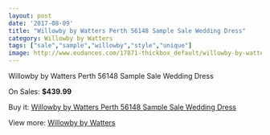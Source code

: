 ```yaml
---
layout: post
date: '2017-08-09'
title: "Willowby by Watters Perth 56148 Sample Sale Wedding Dress"
category: Willowby by Watters
tags: ["sale","sample","willowby","style","unique"]
image: http://www.eudances.com/17871-thickbox_default/willowby-by-watters-perth-56148-sample-sale-wedding-dress.jpg
---
```

Willowby by Watters Perth 56148 Sample Sale Wedding Dress

On Sales: **$439.99**
<a href="https://www.eudances.com/en/willowby-by-watters/5193-willowby-by-watters-perth-56148-sample-sale-wedding-dress.html"><amp-img layout="responsive" width="600" height="600" src="//www.eudances.com/17871-thickbox_default/willowby-by-watters-perth-56148-sample-sale-wedding-dress.jpg" alt="Willowby by Watters Perth 56148 Sample Sale Wedding Dress 0" /></a>
<a href="https://www.eudances.com/en/willowby-by-watters/5193-willowby-by-watters-perth-56148-sample-sale-wedding-dress.html"><amp-img layout="responsive" width="600" height="600" src="//www.eudances.com/17875-thickbox_default/willowby-by-watters-perth-56148-sample-sale-wedding-dress.jpg" alt="Willowby by Watters Perth 56148 Sample Sale Wedding Dress 1" /></a>
<a href="https://www.eudances.com/en/willowby-by-watters/5193-willowby-by-watters-perth-56148-sample-sale-wedding-dress.html"><amp-img layout="responsive" width="600" height="600" src="//www.eudances.com/17874-thickbox_default/willowby-by-watters-perth-56148-sample-sale-wedding-dress.jpg" alt="Willowby by Watters Perth 56148 Sample Sale Wedding Dress 2" /></a>
<a href="https://www.eudances.com/en/willowby-by-watters/5193-willowby-by-watters-perth-56148-sample-sale-wedding-dress.html"><amp-img layout="responsive" width="600" height="600" src="//www.eudances.com/17873-thickbox_default/willowby-by-watters-perth-56148-sample-sale-wedding-dress.jpg" alt="Willowby by Watters Perth 56148 Sample Sale Wedding Dress 3" /></a>
<a href="https://www.eudances.com/en/willowby-by-watters/5193-willowby-by-watters-perth-56148-sample-sale-wedding-dress.html"><amp-img layout="responsive" width="600" height="600" src="//www.eudances.com/17872-thickbox_default/willowby-by-watters-perth-56148-sample-sale-wedding-dress.jpg" alt="Willowby by Watters Perth 56148 Sample Sale Wedding Dress 4" /></a>

Buy it: [Willowby by Watters Perth 56148 Sample Sale Wedding Dress](https://www.eudances.com/en/willowby-by-watters/5193-willowby-by-watters-perth-56148-sample-sale-wedding-dress.html "Willowby by Watters Perth 56148 Sample Sale Wedding Dress")

View more: [Willowby by Watters](https://www.eudances.com/en/48-willowby-by-watters "Willowby by Watters")